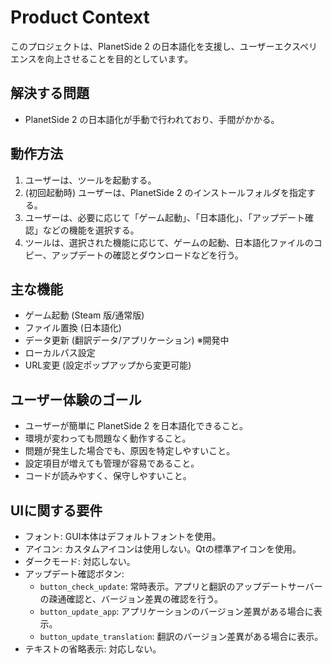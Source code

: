 # Product Context

このプロジェクトは、PlanetSide 2 の日本語化を支援し、ユーザーエクスペリエンスを向上させることを目的としています。

## 解決する問題

*   PlanetSide 2 の日本語化が手動で行われており、手間がかかる。

## 動作方法

1.  ユーザーは、ツールを起動する。
2.  (初回起動時) ユーザーは、PlanetSide 2 のインストールフォルダを指定する。
3.  ユーザーは、必要に応じて「ゲーム起動」、「日本語化」、「アップデート確認」などの機能を選択する。
4.  ツールは、選択された機能に応じて、ゲームの起動、日本語化ファイルのコピー、アップデートの確認とダウンロードなどを行う。

## 主な機能

*   ゲーム起動 (Steam 版/通常版)
*   ファイル置換 (日本語化)
*   データ更新 (翻訳データ/アプリケーション) ※開発中
*   ローカルパス設定
*   URL変更 (設定ポップアップから変更可能)

## ユーザー体験のゴール

*   ユーザーが簡単に PlanetSide 2 を日本語化できること。
*   環境が変わっても問題なく動作すること。
*   問題が発生した場合でも、原因を特定しやすいこと。
*   設定項目が増えても管理が容易であること。
*   コードが読みやすく、保守しやすいこと。

## UIに関する要件

*   フォント: GUI本体はデフォルトフォントを使用。
*   アイコン: カスタムアイコンは使用しない。Qtの標準アイコンを使用。
*   ダークモード: 対応しない。
*   アップデート確認ボタン:
    *   `button_check_update`: 常時表示。アプリと翻訳のアップデートサーバーの疎通確認と、バージョン差異の確認を行う。
    *   `button_update_app`: アプリケーションのバージョン差異がある場合に表示。
    *   `button_update_translation`: 翻訳のバージョン差異がある場合に表示。
*   テキストの省略表示: 対応しない。
